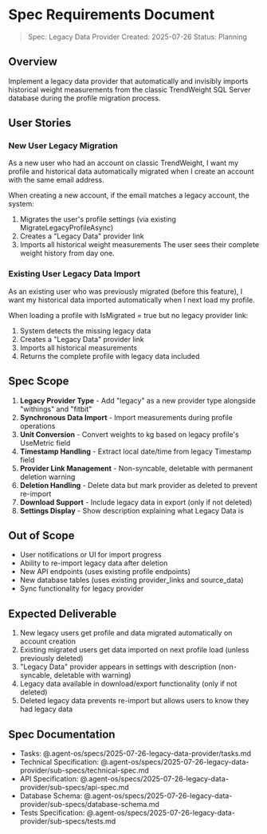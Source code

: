# Spec Requirements Document

> Spec: Legacy Data Provider
> Created: 2025-07-26
> Status: Planning

## Overview

Implement a legacy data provider that automatically and invisibly imports historical weight measurements from the classic TrendWeight SQL Server database during the profile migration process.

## User Stories

### New User Legacy Migration

As a new user who had an account on classic TrendWeight, I want my profile and historical data automatically migrated when I create an account with the same email address.

When creating a new account, if the email matches a legacy account, the system:
1. Migrates the user's profile settings (via existing MigrateLegacyProfileAsync)
2. Creates a "Legacy Data" provider link
3. Imports all historical weight measurements
The user sees their complete weight history from day one.

### Existing User Legacy Data Import

As an existing user who was previously migrated (before this feature), I want my historical data imported automatically when I next load my profile.

When loading a profile with IsMigrated = true but no legacy provider link:
1. System detects the missing legacy data
2. Creates a "Legacy Data" provider link
3. Imports all historical measurements
4. Returns the complete profile with legacy data included

## Spec Scope

1. **Legacy Provider Type** - Add "legacy" as a new provider type alongside "withings" and "fitbit"
2. **Synchronous Data Import** - Import measurements during profile operations
3. **Unit Conversion** - Convert weights to kg based on legacy profile's UseMetric field
4. **Timestamp Handling** - Extract local date/time from legacy Timestamp field
5. **Provider Link Management** - Non-syncable, deletable with permanent deletion warning
6. **Deletion Handling** - Delete data but mark provider as deleted to prevent re-import
7. **Download Support** - Include legacy data in export (only if not deleted)
8. **Settings Display** - Show description explaining what Legacy Data is

## Out of Scope

- User notifications or UI for import progress
- Ability to re-import legacy data after deletion
- New API endpoints (uses existing profile endpoints)
- New database tables (uses existing provider_links and source_data)
- Sync functionality for legacy provider

## Expected Deliverable

1. New legacy users get profile and data migrated automatically on account creation
2. Existing migrated users get data imported on next profile load (unless previously deleted)
3. "Legacy Data" provider appears in settings with description (non-syncable, deletable with warning)
4. Legacy data available in download/export functionality (only if not deleted)
5. Deleted legacy data prevents re-import but allows users to know they had legacy data

## Spec Documentation

- Tasks: @.agent-os/specs/2025-07-26-legacy-data-provider/tasks.md
- Technical Specification: @.agent-os/specs/2025-07-26-legacy-data-provider/sub-specs/technical-spec.md
- API Specification: @.agent-os/specs/2025-07-26-legacy-data-provider/sub-specs/api-spec.md
- Database Schema: @.agent-os/specs/2025-07-26-legacy-data-provider/sub-specs/database-schema.md
- Tests Specification: @.agent-os/specs/2025-07-26-legacy-data-provider/sub-specs/tests.md